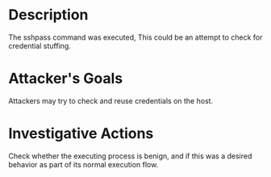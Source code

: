 # Description
The sshpass command was executed, This could be an attempt to check for credential stuffing.
# Attacker's Goals
Attackers may try to check and reuse credentials on the host.
# Investigative Actions
Check whether the executing process is benign, and if this was a desired behavior as part of its normal execution flow.
